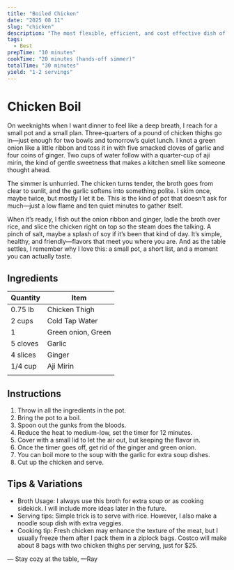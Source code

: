 ```yaml
---
title: "Boiled Chicken"
date: "2025 08 11"
slug: "chicken"
description: "The most flexible, efficient, and cost effective dish of all time."
tags:
  - Best
prepTime: "10 minutes"
cookTime: "20 minutes (hands-off simmer)"
totalTime: "30 minutes"
yield: "1-2 servings"
---
```


# Chicken Boil

On weeknights when I want dinner to feel like a deep breath, I reach for a small pot and a small plan. Three-quarters of a pound of chicken thighs go in—just enough for two bowls and tomorrow’s quiet lunch. I knot a green onion like a little ribbon and toss it in with five smacked cloves of garlic and four coins of ginger. Two cups of water follow with a quarter-cup of aji mirin, the kind of gentle sweetness that makes a kitchen smell like someone thought ahead.

The simmer is unhurried. The chicken turns tender, the broth goes from clear to sunlit, and the garlic softens into something polite. I skim once, maybe twice, but mostly I let it be. This is the kind of pot that doesn’t ask for much—just a low flame and ten quiet minutes to gather itself.

When it’s ready, I fish out the onion ribbon and ginger, ladle the broth over rice, and slice the chicken right on top so the steam does the talking. A pinch of salt, maybe a splash of soy if it’s been that kind of day. It’s simple, healthy, and friendly—flavors that meet you where you are. And as the table settles, I remember why I love this: a small pot, a short list, and a moment you can actually taste.

## Ingredients

| Quantity | Item                |
|----------|---------------------|
| 0.75 lb  | Chicken Thigh       |
| 2 cups   | Cold Tap Water      |
| 1        | Green onion, Green  |
| 5 cloves | Garlic              |
| 4 slices | Ginger              |
| 1/4 cup  | Aji Mirin           |
|          |                     |

## Instructions

1. Throw in all the ingredients in the pot.
2. Bring the pot to a boil.
3. Spoon out the gunks from the bloods.
4. Reduce the heat to medium-low, set the timer for 12 minutes.
5. Cover with a small lid to let the air out, but keeping the flavor in.
6. Once the timer goes off, get rid of the ginger and green onion.
7. You can boil more to the soup with the garlic for extra soup dishes.
8. Cut up the chicken and serve.


## Tips & Variations

- Broth Usage: I always use this broth for extra soup or as cooking sidekick. I will include more ideas later in the future.
- Serving tips: Simple trick is to serve with rice. However, I also make a noodle soup dish with extra veggies.
- Cooking tip: Fresh chicken may enhance the texture of the meat, but I usually freeze them after I pack them in a ziplock bags. Costco will make about 8 bags with two chicken thighs per serving, just for $25.

— Stay cozy at the table, —Ray